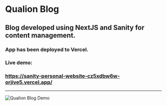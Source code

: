 # Qualion Blog

## Blog developed using NextJS and Sanity for content management.
### App has been deployed to Vercel.

### Live demo:
### https://sanity-personal-website-cz5xdbw6w-orjive5.vercel.app/

---

![Qualion Blog Demo](https://sanity-personal-website-nu.vercel.app/)
